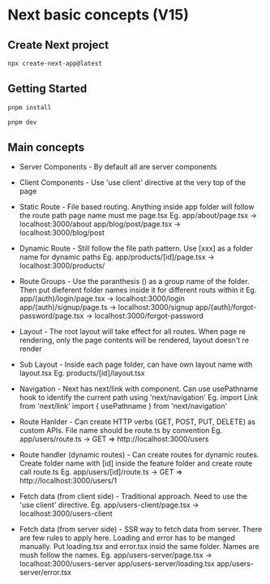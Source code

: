 # Next basic concepts (V15)

## Create Next project
```bash
npx create-next-app@latest
```
## Getting Started

```bash
pnpm install

pnpm dev

```

## Main concepts
- Server Components - By default all are server components
- Client Components - Use 'use client' directive at the very top of the page

- Static Route - File based routing. Anything inside app folder will follow the route path page name must me page.tsx
  Eg. app/about/page.tsx -> localhost:3000/about
  app/blog/post/page.tsx -> localhost:3000/blog/post

- Dynamic Route - Still follow the file path pattern. Use [xxx] as a folder name for dynamic paths
  Eg. app/products/[id]/page.tsx -> localhost:3000/products/<id OR name>

- Route Groups - Use the paranthesis () as a group name of the folder. Then put dieferent folder names inside it for different routs within it
  Eg. app/(auth)/login/page.tsx -> localhost:3000/login
  app/(auth)/signup/page.ts -> localhost:3000/signup
  app/(auth)/forgot-password/page.tsx -> localhost:3000/forgot-password

- Layout - The root layout will take effect for all routes. When page re rendering, only the page contents will be rendered, layout doesn't re render

- Sub Layout - Inside each page folder, can have own layout name with layout.tsx
  Eg. products/[id]/layout.tsx

- Navigation - Next has next/link with <Link> component. Can use usePathname hook to identify the current path using 'next/navigation'
  Eg. import Link from 'next/link'
    import { usePathname } from 'next/navigation'

- Route Hanlder - Can create HTTP verbs (GET, POST, PUT, DELETE) as custom APIs. File name should be route.ts by convention
  Eg. app/users/route.ts -> GET => http://localhost:3000/users

- Route handler (dynamic routes) - Can create routes for dynamic routes. Create folder name with [id] inside the feature folder and create route call route.ts
  Eg. app/users/[id]/route.ts -> GET => http://localhost:3000/users/1

- Fetch data (from client side) - Traditional approach. Need to use the 'use client' directive.
  Eg. app/users-client/page.tsx -> localhost:3000/users-client

- Fetch data (from server side) - SSR way to fetch data from server. There are few rules to apply here. Loading and error has to be manged manually. Put loading.tsx and error.tsx insid the same folder. Names are mush follow the names.
  Eg. app/users-server/page.tsx -> localhost:3000/users-server
    app/users-server/loading.tsx
    app/users-server/error.tsx
